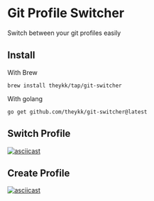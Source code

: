 # Git Profile Switcher

Switch between your git profiles easily
## Install
With Brew
```
brew install theykk/tap/git-switcher
```

With golang
```
go get github.com/theykk/git-switcher@latest
```

## Switch Profile
[![asciicast](https://asciinema.org/a/429439.svg)](https://asciinema.org/a/429439)

## Create Profile
[![asciicast](https://asciinema.org/a/429492.svg)](https://asciinema.org/a/429492)